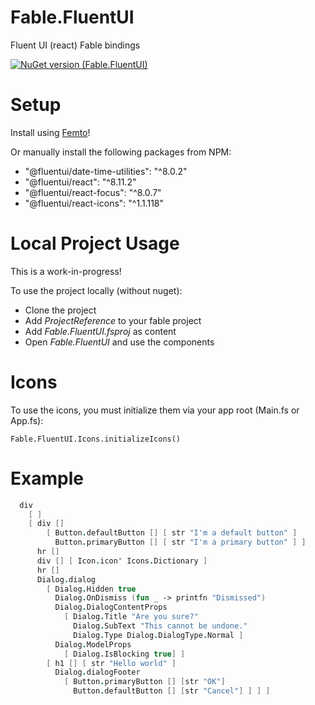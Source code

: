 # Fable.FluentUI
Fluent UI (react) Fable bindings

[![NuGet version (Fable.FluentUI)](https://img.shields.io/nuget/v/Fable.FluentUI.svg?style=flat-square)](https://www.nuget.org/packages/Fable.FluentUI/)

# Setup

Install using [Femto](https://github.com/Zaid-Ajaj/Femto)!

Or manually install the following packages from NPM:

- "@fluentui/date-time-utilities": "^8.0.2"
- "@fluentui/react": "^8.11.2"
- "@fluentui/react-focus": "^8.0.7"
- "@fluentui/react-icons": "^1.1.118"

# Local Project Usage
This is a work-in-progress! 

To use the project locally (without nuget):

- Clone the project
- Add *ProjectReference* to your fable project
- Add *Fable.FluentUI.fsproj* as content
- Open *Fable.FluentUI* and use the components

# Icons

To use the icons, you must initialize them via your app root (Main.fs or App.fs):

```
Fable.FluentUI.Icons.initializeIcons()
```

# Example

```fsharp
  div
    [ ]
    [ div []
        [ Button.defaultButton [] [ str "I'm a default button" ]
          Button.primaryButton [] [ str "I'm a primary button" ] ] 
      hr []
      div [] [ Icon.icon' Icons.Dictionary ]
      hr []
      Dialog.dialog
        [ Dialog.Hidden true
          Dialog.OnDismiss (fun _ -> printfn "Dismissed")
          Dialog.DialogContentProps
            [ Dialog.Title "Are you sure?"
              Dialog.SubText "This cannot be undone."
              Dialog.Type Dialog.DialogType.Normal ]
          Dialog.ModelProps
            [ Dialog.IsBlocking true] ]
        [ h1 [] [ str "Hello world" ]
          Dialog.dialogFooter
            [ Button.primaryButton [] [str "OK"]
              Button.defaultButton [] [str "Cancel"] ] ] ]
```
